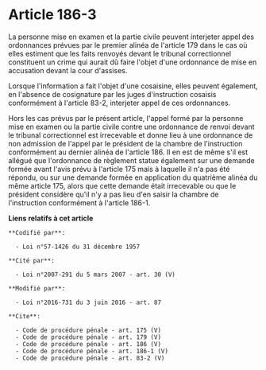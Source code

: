 # Article 186-3

La personne mise en examen et la partie civile peuvent interjeter appel des ordonnances prévues par le premier alinéa de
l'article 179 dans le cas où elles estiment que les faits renvoyés devant le tribunal correctionnel constituent un crime qui
aurait dû faire l'objet d'une ordonnance de mise en accusation devant la cour d'assises. 

Lorsque l'information a fait l'objet d'une cosaisine, elles peuvent également, en l'absence de cosignature par les juges
d'instruction cosaisis conformément à l'article 83-2, interjeter appel de ces ordonnances. 

Hors les cas prévus par le présent article, l'appel formé par la personne mise en examen ou la partie civile contre une
ordonnance de renvoi devant le tribunal correctionnel est irrecevable et donne lieu à une ordonnance de non admission de
l'appel par le président de la chambre de l'instruction conformément au dernier alinéa de l'article 186. Il en est de même
s'il est allégué que l'ordonnance de règlement statue également sur une demande formée avant l'avis prévu à l'article 175
mais à laquelle il n'a pas été répondu, ou sur une demande formée en application du quatrième alinéa du même article 175,
alors que cette demande était irrecevable ou que le président considère qu'il n'y a pas lieu d'en saisir la chambre de
l'instruction conformément à l'article 186-1.

**Liens relatifs à cet article**

	**Codifié par**:

	  - Loi n°57-1426 du 31 décembre 1957

	**Cité par**:

	  - Loi n°2007-291 du 5 mars 2007 - art. 30 (V)

	**Modifié par**:

	  - Loi n°2016-731 du 3 juin 2016 - art. 87

	**Cite**:

	  - Code de procédure pénale - art. 175 (V)
	  - Code de procédure pénale - art. 179 (V)
	  - Code de procédure pénale - art. 186 (V)
	  - Code de procédure pénale - art. 186-1 (V)
	  - Code de procédure pénale - art. 83-2 (V)
